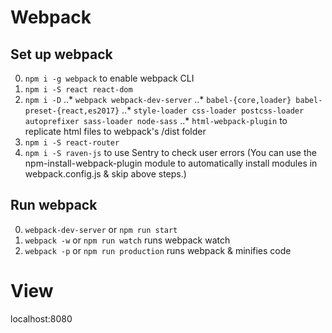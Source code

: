 # Webpack

## Set up webpack
0. `npm i -g webpack` to enable webpack CLI
0. `npm i -S react react-dom`
0. `npm i -D`
..* `webpack webpack-dev-server`
..* `babel-{core,loader} babel-preset-{react,es2017}`
..* `style-loader css-loader postcss-loader autoprefixer sass-loader node-sass`
..* `html-webpack-plugin` to replicate html files to webpack's /dist folder
0. `npm i -S react-router`
0. `npm i -S raven-js` to use Sentry to check user errors
(You can use the npm-install-webpack-plugin module to automatically install modules in webpack.config.js & skip above steps.)

## Run webpack
0. `webpack-dev-server` or `npm run start`
0. `webpack -w` or `npm run watch` runs webpack watch
0. `webpack -p` or `npm run production` runs webpack & minifies code

# View
localhost:8080

